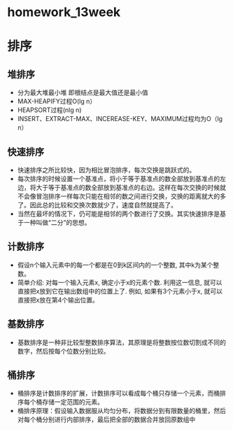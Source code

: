 # homework_13week
# 排序
## 堆排序
* 分为最大堆最小堆
即根结点是最大值还是最小值
* MAX-HEAPIFY过程O(lg n）
* HEAPSORT过程(nlg n)
* INSERT、EXTRACT-MAX、INCEREASE-KEY、MAXIMUM过程均为O（lg n）
## 快速排序
* 快速排序之所比较快，因为相比冒泡排序，每次交换是跳跃式的。
* 每次排序的时候设置一个基准点，将小于等于基准点的数全部放到基准点的左边，将大于等于基准点的数全部放到基准点的右边。这样在每次交换的时候就不会像冒泡排序一样每次只能在相邻的数之间进行交换，交换的距离就大的多了。因此总的比较和交换次数就少了，速度自然就提高了。
* 当然在最坏的情况下，仍可能是相邻的两个数进行了交换。其实快速排序是基于一种叫做“二分”的思想。
## 计数排序
* 假设n个输入元素中的每一个都是在0到k区间内的一个整数, 其中k为某个整数。
* 简单介绍: 对每一个输入元素x, 确定小于x的元素个数. 利用这一信息, 就可以直接把x放到它在输出数组中的位置上了. 例如, 如果有3个元素小于x, 就可以直接把x放在第4个输出位置。
## 基数排序
* 基数排序是一种非比较型整数排序算法，其原理是将整数按位数切割成不同的数字，然后按每个位数分别比较。
## 桶排序
* 桶排序是计数排序的扩展，计数排序可以看成每个桶只存储一个元素，而桶排序每个桶存储一定范围的元素。
* 桶排序原理：假设输入数据服从均匀分布，将数据分到有限数量的桶里，然后对每个桶分别进行内部排序，最后把全部的数据合并放回原数组中
